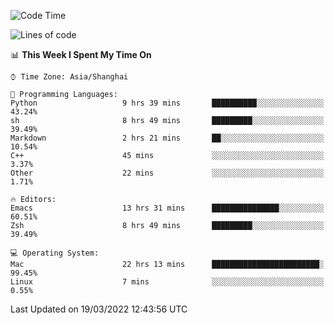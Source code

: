 <!--START_SECTION:waka-->
![Code Time](http://img.shields.io/badge/Code%20Time-669%20hrs%207%20mins-blue)

![Lines of code](https://img.shields.io/badge/From%20Hello%20World%20I%27ve%20Written-22%20Thousand%20lines%20of%20code-blue)

📊 **This Week I Spent My Time On** 

```text
⌚︎ Time Zone: Asia/Shanghai

💬 Programming Languages: 
Python                   9 hrs 39 mins       ██████████░░░░░░░░░░░░░░░   43.24% 
sh                       8 hrs 49 mins       █████████░░░░░░░░░░░░░░░░   39.49% 
Markdown                 2 hrs 21 mins       ██░░░░░░░░░░░░░░░░░░░░░░░   10.54% 
C++                      45 mins             ░░░░░░░░░░░░░░░░░░░░░░░░░   3.37% 
Other                    22 mins             ░░░░░░░░░░░░░░░░░░░░░░░░░   1.71%

🔥 Editors: 
Emacs                    13 hrs 31 mins      ███████████████░░░░░░░░░░   60.51% 
Zsh                      8 hrs 49 mins       █████████░░░░░░░░░░░░░░░░   39.49%

💻 Operating System: 
Mac                      22 hrs 13 mins      ████████████████████████░   99.45% 
Linux                    7 mins              ░░░░░░░░░░░░░░░░░░░░░░░░░   0.55%

```


 Last Updated on 19/03/2022 12:43:56 UTC
<!--END_SECTION:waka-->
